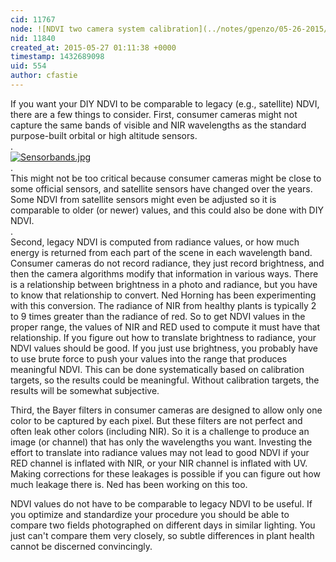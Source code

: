 ```yaml
---
cid: 11767
node: ![NDVI two camera system calibration](../notes/gpenzo/05-26-2015/ndvi-two-camera-system-calibration)
nid: 11840
created_at: 2015-05-27 01:11:38 +0000
timestamp: 1432689098
uid: 554
author: cfastie
---
```


If you want your DIY NDVI to be comparable to legacy (e.g., satellite) NDVI, there are a few things to consider. First, consumer cameras might not capture the same bands of visible and NIR wavelengths as the standard purpose-built orbital or high altitude sensors.  
.  
[![Sensorbands.jpg](https://i.publiclab.org/system/images/photos/000/000/326/medium/Sensorbands.jpg)](https://i.publiclab.org/system/images/photos/000/000/326/original/Sensorbands.jpg)  
.  
This might not be too critical because consumer cameras might be close to some official sensors, and satellite sensors have changed over the years. Some NDVI from satellite sensors might even be adjusted so it is comparable to older (or newer) values, and this could also be done with DIY NDVI.  
.  
Second, legacy NDVI is computed from radiance values, or how much energy is returned from each part of the scene in each wavelength band. Consumer cameras do not record radiance, they just record brightness, and then the camera algorithms modify that information in various ways. There is a relationship between brightness in a photo and radiance, but you have to know that relationship to convert. Ned Horning has been experimenting with this conversion. The radiance of NIR from healthy plants is typically 2 to 9 times greater than the radiance of red. So to get NDVI values in the proper range, the values of NIR and RED used to compute it must have that relationship. If you figure out how to translate brightness to radiance, your NDVI values should be good. If you just use brightness, you probably have to use brute force to push your values into the range that produces meaningful NDVI. This can be done systematically based on calibration targets, so the results could be meaningful. Without calibration targets, the results will be somewhat subjective.

Third, the Bayer filters in consumer cameras are designed to allow only one color to be captured by each pixel. But these filters are not perfect and often leak other colors (including NIR). So it is a challenge to produce an image (or channel) that has only the wavelengths you want. Investing the effort to translate into radiance values may not lead to good NDVI if your RED channel is inflated with NIR, or your NIR channel is inflated with UV. Making corrections for these leakages is possible if you can figure out how much leakage there is. Ned has been working on this too.

NDVI values do not have to be comparable to legacy NDVI to be useful. If you optimize and standardize your procedure you should be able to compare two fields photographed on different days in similar lighting. You just can't compare them very closely, so subtle differences in plant health cannot be discerned convincingly. 